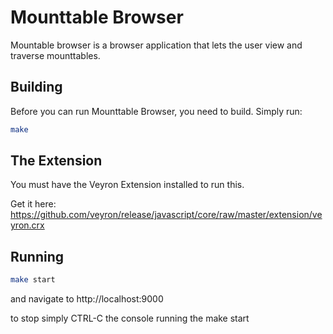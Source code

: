 # Mounttable Browser
Mountable browser is a browser application that lets the user view and traverse mounttables.

## Building
Before you can run Mounttable Browser, you need to build. Simply run:

```sh
make
```

## The Extension

You must have the Veyron Extension installed to run this.

Get it here:
https://github.com/veyron/release/javascript/core/raw/master/extension/veyron.crx

## Running

```sh
make start
```
and navigate to http://localhost:9000

to stop simply CTRL-C the console running the make start
